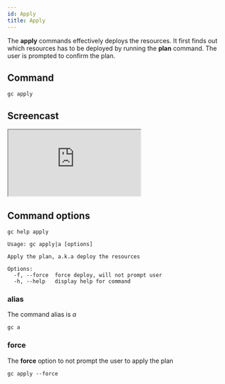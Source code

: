 ```yaml
---
id: Apply
title: Apply
---
```


The **apply** commands effectively deploys the resources. It first finds out which resources has to be deployed by running the **plan** command. The user is prompted to confirm the plan.

## Command

```
gc apply
```

## Screencast

<div>
    <iframe
    data-autoplay
    src="https://asciinema.org/a/fSjitJBdZt7qoIGPbIemGk3rq/embed?autoplay=true&amp;speed=2&amp;loop=true"
    id="asciicast-iframe-13761"
    name="asciicast-iframe-13761"
    scrolling="no"
    style={{ width: "900px", height: "900px" }}
    ></iframe>
</div>

## Command options

```
gc help apply
```

```
Usage: gc apply|a [options]

Apply the plan, a.k.a deploy the resources

Options:
  -f, --force  force deploy, will not prompt user
  -h, --help   display help for command
```

### alias

The command alias is _a_

```
gc a
```

### force

The **force** option to not prompt the user to apply the plan

```
gc apply --force
```
